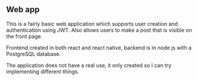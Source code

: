 ## Web app

This is a fairly basic web application which supports user creation and authentication using JWT. Also allows users to make a post that is visible on the front page. 

Frontend created in both react and react native, backend is in node js with a PostgreSQL database.

The application does not have a real use, it only created so I can try implementing different things.
